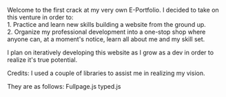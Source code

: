 ﻿Welcome to the first crack at my very own E-Portfolio. 
I decided to take on this venture in order to: <br>
    1. Practice and learn new skills building a website from the ground up. <br>
    2. Organize my professional development into a one-stop shop where anyone can, at a moment's notice, learn all about me and my skill set.

I plan on iteratively developing this website as I grow as a dev in order to realize it's true potential.

Credits:
I used a couple of libraries to assist me in realizing my vision.

They are as follows:
    Fullpage.js
    typed.js
